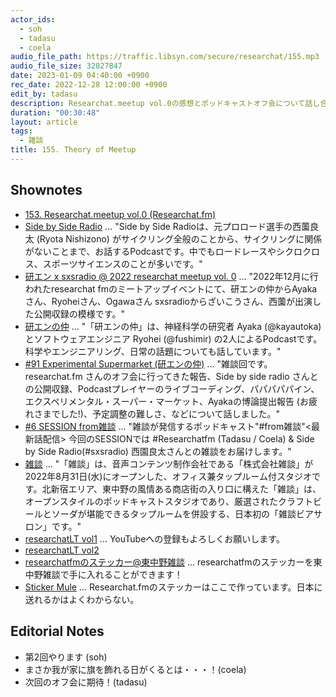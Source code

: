 ```yaml
---
actor_ids:
  - soh
  - tadasu
  - coela
audio_file_path: https://traffic.libsyn.com/secure/researchat/155.mp3 
audio_file_size: 32827847
date: 2023-01-09 04:40:00 +0900
rec_date: 2022-12-28 12:00:00 +0900
edit_by: tadasu
description: Researchat.meetup vol.0の感想とポッドキャストオフ会について話し合いました。
duration: "00:30:48"
layout: article
tags:
  - 雑談
title: 155. Theory of Meetup
---
```


## Shownotes
- [153. Researchat.meetup vol.0 (Researchat.fm)](https://researchat.fm/episode/153)
- [Side by Side Radio](https://sidebysideradio.libsyn.com/) ... "Side by Side Radioは、元プロロード選手の西薗良太 (Ryota Nishizono) がサイクリング全般のことから、サイクリングに関係がないことまで、お話するPodcastです。中でもロードレースやシクロクロス、スポーツサイエンスのことが多いです。"
- [研エン x sxsradio @ 2022 researchat meetup vol. 0](https://www.youtube.com/watch?v=qURUTmrEWUM&feature=youtu.be&ab_channel=SidebySideRadio) ... "2022年12月に行われたresearchat fmのミートアップイベントにて、研エンの仲からAyakaさん、Ryoheiさん、Ogawaさん sxsradioからざいこうさん、西薗が出演した公開収録の模様です。"
- [研エンの仲](https://anchor.fm/ken-en-no-naka) ... "「研エンの仲」は、神経科学の研究者 Ayaka (@kayautoka) とソフトウェアエンジニア Ryohei (@fushimir)
の2人によるPodcastです。科学やエンジニアリング、日常の話題についても話しています。"
- [#91 Experimental Supermarket (研エンの仲)](https://anchor.fm/ken-en-no-naka/episodes/91-Experimental-Supermarket-e1s1mb1) ... "雑談回です。researchat.fm さんのオフ会に行ってきた報告、Side by side radio さんとの公開収録、Podcastプレイヤーのライブコーディング、パパパパパイン、エクスペリメンタル・スーパー・マーケット、Ayakaの博論提出報告 (お疲れさまでした!)、予定調整の難しさ、などについて話しました。"
- [#6 SESSION from雑談](https://open.spotify.com/episode/0zajfbxetmvG7oUAUZ2yqW) ... "雑談が発信するポッドキャスト"#from雑談"<最新話配信> 今回のSESSIONでは #Researchatfm (Tadasu / Coela) & Side by Side Radio(#sxsradio) 西園良太さんとの雑談をお届けします。"
- [雑談](https://zatsudan.co.jp/) ... "「雑談」は、音声コンテンツ制作会社である「株式会社雑談」が 2022年8月31日(水)にオープンした、オフィス兼タップルーム付スタジオです。北新宿エリア、東中野の風情ある商店街の入り口に構えた「雑談」は、オープンスタイルのポッドキャストスタジオであり、厳選されたクラフトビールとソーダが堪能できるタップルームを併設する、日本初の「雑談ビアサロン」です。"
- [researchatLT vol1](https://www.youtube.com/watch?v=kKLt956ieSM) ... YouTubeへの登録もよろしくお願いします。
- [researchatLT vol2](https://www.youtube.com/watch?v=8st6KoYsnP0)
- [researchatfmのステッカー@東中野雑談](https://twitter.com/researchat_fm/status/1598828054419472384) ... researchatfmのステッカーを東中野雑談で手に入れることができます！
- [Sticker Mule](https://www.stickermule.com/unlock?ref_id=4780242701&utm_medium=link&utm_source=invite) ... Researchat.fmのステッカーはここで作っています。日本に送れるかはよくわからない。

## Editorial Notes
- 第2回やります (soh)
- まさか我が家に旗を飾れる日がくるとは・・・！(coela)
- 次回のオフ会に期待！(tadasu)






